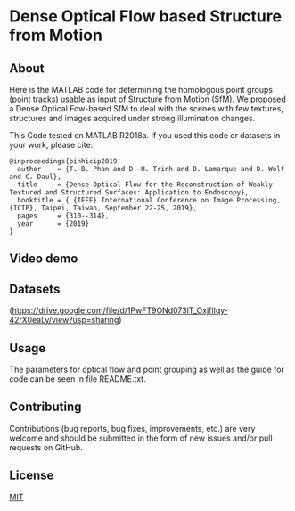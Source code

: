 # Dense Optical Flow based Structure from Motion

## About
Here is the MATLAB code for determining the homologous point groups (point tracks) usable as input of Structure from Motion (SfM). We proposed a Dense Optical Fow-based SfM to deal with the scenes with few textures, structures and images acquired under strong illumination changes.

This Code tested on MATLAB R2018a.  If you used this code or datasets in your work, please cite:
```
@inproceedings{binhicip2019,
  author    = {T.-B. Phan and D.-H. Trinh and D. Lamarque and D. Wolf and C. Daul},
  title     = {Dense Optical Flow for the Reconstruction of Weakly Textured and Structured Surfaces: Application to Endoscopy},
  booktitle = { {IEEE} International Conference on Image Processing, {ICIP}, Taipei, Taiwan, September 22-25, 2019},
  pages     = {310--314},
  year      = {2019}
}
```
## Video demo

## Datasets
(https://drive.google.com/file/d/1PwFT9ONd073lT_OxjflIqy-42rX0eaLy/view?usp=sharing)

## Usage

The parameters for optical flow and point grouping as well as the guide for code can be seen in file README.txt.

## Contributing

Contributions (bug reports, bug fixes, improvements, etc.) are very welcome and should be submitted in the form of new issues and/or pull requests on GitHub.

## License

[MIT](https://choosealicense.com/licenses/mit/)
